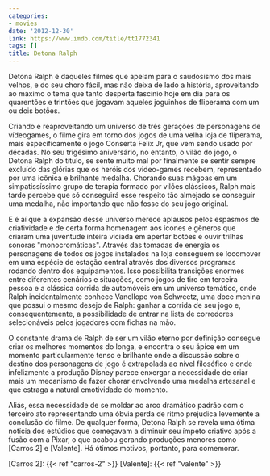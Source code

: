 ```yaml
---
categories:
- movies
date: '2012-12-30'
link: https://www.imdb.com/title/tt1772341
tags: []
title: Detona Ralph
---
```


Detona Ralph é daqueles filmes que apelam para o saudosismo dos mais velhos, e do seu choro fácil, mas não deixa de lado a história, aproveitando ao máximo o tema que tanto desperta fascínio hoje em dia para os quarentões e trintões que jogavam aqueles joguinhos de fliperama com um ou dois botões.

Criando e reaproveitando um universo de três gerações de personagens de vídeogames, o filme gira em torno dos jogos de uma velha loja de fliperama, mais especificamente o jogo Conserta Felix Jr, que vem sendo usado por décadas. No seu trigésimo aniversário, no entanto, o vilão do jogo, o Detona Ralph do título, se sente muito mal por finalmente se sentir sempre excluído das glórias que os heróis dos video-games recebem, representado por uma icônica e brilhante medalha. Chorando suas mágoas em um simpatissíssimo grupo de terapia formado por vilões clássicos, Ralph mais tarde percebe que só conseguirá esse respeito tão almejado se conseguir uma medalha, não importando que não fosse do seu jogo original.

E é aí que a expansão desse universo merece aplausos pelos espasmos de criatividade e de certa forma homenagem aos ícones e gêneros que criaram uma juventude inteira viciada em apertar botões e ouvir trilhas sonoras "monocromáticas". Através das tomadas de energia os personagens de todos os jogos instalados na loja conseguem se locomover em uma espécie de estação central através dos diversos programas rodando dentro dos equipamentos. Isso possibilita transições enormes entre diferentes cenários e situações, como jogos de tiro em terceira pessoa e a clássica corrida de automóveis em um universo temático, onde Ralph incidentalmente conhece Vanellope von Schweetz, uma doce menina que possui o mesmo desejo de Ralph: ganhar a corrida de seu jogo e, consequentemente, a possibilidade de entrar na lista de corredores selecionáveis pelos jogadores com fichas na mão.

O constante drama de Ralph de ser um vilão eterno por definição consegue criar os melhores momentos do longa, e encontra o seu ápice em um momento particularmente tenso e brilhante onde a discussão sobre o destino dos personagens de jogo é extrapolada ao nível filosófico e onde infelizmente a produção Disney parece enxergar a necessidade de criar mais um mecanismo de fazer chorar envolvendo uma medalha artesanal e que estraga a natural emotividade do momento.

Aliás, essa necessidade de se moldar ao arco dramático padrão com o terceiro ato representando uma óbvia perda de ritmo prejudica levemente a conclusão do filme. De qualquer forma, Detona Ralph se revela uma ótima notícia dos estúdios que começavam a diminuir seu ímpeto criativo após a fusão com a Pixar, o que acabou gerando produções menores como [Carros 2] e [Valente]. Há ótimos motivos, portanto, para comemorar.

[Carros 2]: {{< ref "carros-2" >}}
[Valente]: {{< ref "valente" >}}